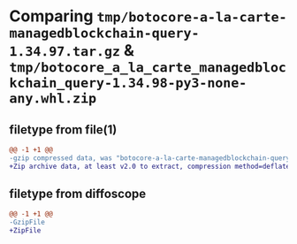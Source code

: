 # Comparing `tmp/botocore-a-la-carte-managedblockchain-query-1.34.97.tar.gz` & `tmp/botocore_a_la_carte_managedblockchain_query-1.34.98-py3-none-any.whl.zip`

## filetype from file(1)

```diff
@@ -1 +1 @@
-gzip compressed data, was "botocore-a-la-carte-managedblockchain-query-1.34.97.tar", last modified: Fri May  3 01:04:46 2024, max compression
+Zip archive data, at least v2.0 to extract, compression method=deflate
```

## filetype from diffoscope

```diff
@@ -1 +1 @@
-GzipFile
+ZipFile
```

